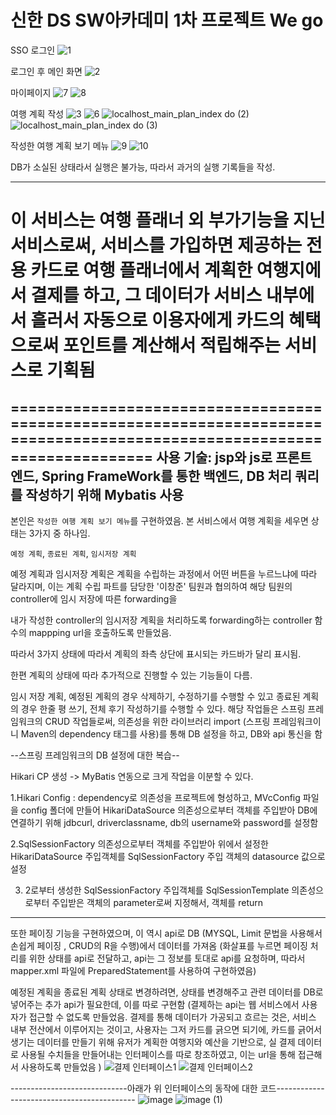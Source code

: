# 신한 DS  SW아카데미 1차 프로젝트 We go

SSO 로그인
![1](https://github.com/clt556/Shinhan-DS-Financial-SW-Academy-Project/assets/116059720/70a255d9-e64d-4cf1-8005-b671d7420267)



로그인 후 메인 화면
![2](https://github.com/clt556/Shinhan-DS-Financial-SW-Academy-Project/assets/116059720/16d6e576-8b91-4269-bf7d-002d8fbc1bc8)



마이페이지
![7](https://github.com/clt556/Shinhan-DS-Financial-SW-Academy-Project/assets/116059720/4d7b8aa1-889b-4b71-a863-f73c8a9dbac6)
![8](https://github.com/clt556/Shinhan-DS-Financial-SW-Academy-Project/assets/116059720/aa1b6d10-1d26-4995-916b-56b11f1459c4)



여행 계획 작성
![3](https://github.com/clt556/Shinhan-DS-Financial-SW-Academy-Project/assets/116059720/c82370c7-e96a-4934-b73d-0b27dfaff7f1)
![6](https://github.com/clt556/Shinhan-DS-Financial-SW-Academy-Project/assets/116059720/2def2557-e0f2-475f-8f6f-548b5c6399f2)
![localhost_main_plan_index do (2)](https://github.com/clt556/Shinhan-DS-Financial-SW-Academy-Project/assets/116059720/871e6a98-5f6a-4367-8ca3-df8ffd320f97)
![localhost_main_plan_index do (3)](https://github.com/clt556/Shinhan-DS-Financial-SW-Academy-Project/assets/116059720/d664f9c2-7553-4ef9-9b79-808368932211)



작성한 여행 계획 보기 메뉴
![9](https://github.com/clt556/Shinhan-DS-Financial-SW-Academy-Project/assets/116059720/b2f0062f-63ba-4e31-a648-2a6332fdda78)
![10](https://github.com/clt556/Shinhan-DS-Financial-SW-Academy-Project/assets/116059720/d7941d85-d976-4021-aac6-6710fad0b4f3)



DB가 소실된 상태라서 실행은 불가능, 따라서 과거의 실행 기록들을 작성.

-------------------------------------------------------------------------------------------------------------------------
이 서비스는 여행 플래너 외 부가기능을 지닌 서비스로써, 서비스를 가입하면 제공하는 전용 카드로 여행 플래너에서 계획한 여행지에서 결제를 하고, 그 데이터가 서비스 내부에서 흘러서 자동으로 이용자에게 카드의 혜택으로써 포인트를 계산해서 적립해주는 서비스로 기획됨
=========================================================================================================================
=========================================================================================================================
사용 기술: jsp와 js로 프론트 엔드, Spring FrameWork를 통한 백엔드, DB 처리 쿼리를 작성하기 위해 Mybatis 사용
-------------------------------------------------------------------------------------------------------------------------

본인은 `작성한 여행 계획 보기 메뉴`를 구현하였음.
본 서비스에서 여행 계획을 세우면 상태는 3가지 중 하나임.

`예정 계획`, `종료된 계획`, `임시저장 계획`

예정 계획과 임시저장 계획은 계획을 수립하는 과정에서 어떤 버튼을 누르느냐에 따라 달라지며, 이는 계획 수립 파트를 담당한 '이창준' 팀원과 협의하여 해당 팀원의 controller에 임시 저장에 따른 forwarding을 

내가 작성한 controller의 임시저장 계획을 처리하도록 forwarding하는 controller 함수의 mappping url을 호출하도록 만들었음.

따라서 3가지 상태에 따라서 계획의 좌측 상단에 표시되는 카드바가 달리 표시됨.

한편 계획의 상태에 따라 추가적으로 진행할 수 있는 기능들이 다름.

임시 저장 계획, 예정된 계획의 경우 삭제하기, 수정하기를 수행할 수 있고
종료된 계획의 경우 한줄 평 쓰기, 전체 후기 작성하기를 수행할 수 있다.
해당 작업들은 스프링 프레임워크의 CRUD 작업들로써, 의존성을 위한 라이브러리 import (스프링 프레임워크이니 Maven의 dependency 태그를 사용)를 통해 DB 설정을 하고, DB와 api 통신을 함

--스프링 프레임워크의 DB 설정에 대한 복습--

Hikari CP 생성 -> MyBatis 연동으로 크게 작업을 이분할 수 있다.

1.Hikari Config : dependency로 의존성을 프로젝트에 형성하고, MVcConfig 파일을 config 폴더에 만들어 HikariDataSource 의존성으로부터 객체를 주입받아 DB에 연결하기 위해 jdbcurl, driverclassname, db의 username와 password를 설정함

2.SqlSessionFactory 의존성으로부터 객체를 주입받아 위에서 설정한 HikariDataSource 주입객체를 SqlSessionFactory 주입 객체의 datasource 값으로 설정

3. 2로부터 생성한 SqlSessionFactory 주입객체를 SqlSessionTemplate 의존성으로부터 주입받은 객체의 parameter로써 지정해서, 객체를 return
------------------------------------------------------------------------------------------------------------------------------------

또한 페이징 기능을 구현하였으며, 이 역시 api로 DB (MYSQL, Limit 문법을 사용해서 손쉽게 페이징 , CRUD의 R을 수행)에서 데이터를 가져옴
(화살표를 누르면 페이징 처리를 위한 상태를 api로 전달하고, api는 그 정보를 토대로 api를 요청하며, 따라서 mapper.xml 파일에 PreparedStatement를 사용하여 구현하였음)


예정된 계획을 종료된 계획 상태로 변경하려면, 상태를 변경해주고 관련 데이터를 DB로 넣어주는 추가 api가 필요한데, 이를 따로 구현함
(결제하는 api는 웹 서비스에서 사용자가 접근할 수 없도록 만들었음. 결제를 통해 데이터가 가공되고 흐르는 것은, 서비스 내부 전산에서 이루어지는 것이고, 사용자는 그저 카드를 긁으면 되기에, 카드를 긁어서 생기는 데이터를
  만들기 위해 유저가 계획한 여행지와 예산을 기반으로, 실 결제 데이터로 사용될 수치들을 만들어내는 인터페이스를 따로 창조하였고, 이는 url을 통해 접근해서 사용하도록 만들었음
)
![결제 인터페이스1](https://github.com/clt556/Shinhan-DS-Financial-SW-Academy-Project/assets/116059720/49853820-ccd8-462d-9822-23c193bfbe25)
![결제 인터페이스2](https://github.com/clt556/Shinhan-DS-Financial-SW-Academy-Project/assets/116059720/baf8dbbf-e356-4490-b8bf-1272cdf181a7)

-----------------------------아래가 위 인터페이스의 동작에 대한 코드-------------------------------------------
![image](https://github.com/clt556/Shinhan-DS-Financial-SW-Academy-Project/assets/116059720/5a6b83aa-457c-462e-bb5c-1b17276ada0d)
![image (1)](https://github.com/clt556/Shinhan-DS-Financial-SW-Academy-Project/assets/116059720/1fcfacc7-b54c-496c-a573-f4b2f79bd708)


